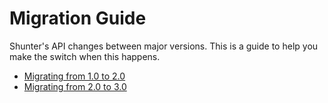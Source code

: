 
Migration Guide
===============

Shunter's API changes between major versions. This is a guide to help you make the switch when this happens.

- [Migrating from 1.0 to 2.0](2.0.md)
- [Migrating from 2.0 to 3.0](3.0.md)
